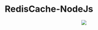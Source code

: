 # RedisCache-NodeJs


<div align="center">
    <img src="https://i2.wp.com/codeias.com/wp-content/uploads/2020/08/redis-storagecache23.jpg?resize=1024%2C597&ssl=1" </img> 
</div>
